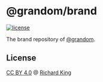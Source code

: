 # @grandom/brand

[![license](https://flat.badgen.net/badge/license/CC%20BY%204.0/blue)][url-repository]

The brand repository of [@grandom][url-website].

## License

[CC BY 4.0][url-license] @ [Richard King](url-creator)

  <!--- References ============================================================================ -->

  <!--- URLs -->
  [url-repository]: https://github.com/grandomlib/brand
  [url-website]:    https://grandomlib.github.io
  [url-license]:    http://creativecommons.org/licenses/by/4.0/
  [url-creator]:    https://www.richrdkng.com
